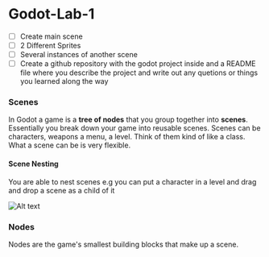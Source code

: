 # Godot-Lab-1

- [ ] Create main scene
- [ ] 2 Different Sprites
- [ ] Several instances of another scene
- [ ] Create a github repository with the godot project inside
and a README file where you describe the project and write out
any quetions or things you learned along the way

### Scenes

In Godot a game is a **tree of nodes** that you group together into
**scenes**. Essentially you break down your game into reusable scenes.
Scenes can be characters, weapons a menu, a level. Think of them kind 
of like a class. What a scene can be is very flexible.

#### Scene Nesting

You are able to nest scenes e.g you can put a character in a level
and drag and drop a scene as a child of it

![Alt text](https://docs.godotengine.org/en/stable/_images/key_concepts_scene_example.webp)

### Nodes

Nodes are the game's smallest building blocks that make up a scene.
